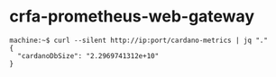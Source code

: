 # crfa-prometheus-web-gateway

```
machine:~$ curl --silent http://ip:port/cardano-metrics | jq "."
{
  "cardanoDbSize": "2.2969741312e+10"
}
```
